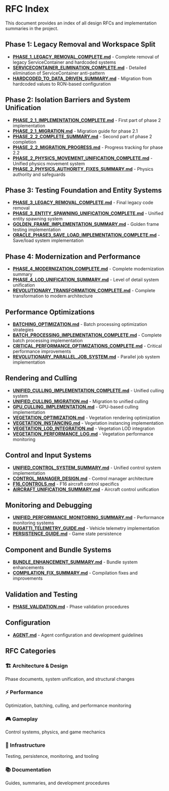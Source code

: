 # RFC Index

This document provides an index of all design RFCs and implementation summaries in the project.

## Phase 1: Legacy Removal and Workspace Split

- **[PHASE_1_LEGACY_REMOVAL_COMPLETE.md](../PHASE_1_LEGACY_REMOVAL_COMPLETE.md)** - Complete removal of legacy ServiceContainer and hardcoded systems
- **[SERVICECONTAINER_ELIMINATION_COMPLETE.md](../SERVICECONTAINER_ELIMINATION_COMPLETE.md)** - Detailed elimination of ServiceContainer anti-pattern
- **[HARDCODED_TO_DATA_DRIVEN_SUMMARY.md](../HARDCODED_TO_DATA_DRIVEN_SUMMARY.md)** - Migration from hardcoded values to RON-based configuration

## Phase 2: Isolation Barriers and System Unification

- **[PHASE_2_1_IMPLEMENTATION_COMPLETE.md](../PHASE_2_1_IMPLEMENTATION_COMPLETE.md)** - First part of phase 2 implementation
- **[PHASE_2_1_MIGRATION.md](../PHASE_2_1_MIGRATION.md)** - Migration guide for phase 2.1
- **[PHASE_2_2_COMPLETE_SUMMARY.md](../PHASE_2_2_COMPLETE_SUMMARY.md)** - Second part of phase 2 completion
- **[PHASE_2_2_MIGRATION_PROGRESS.md](../PHASE_2_2_MIGRATION_PROGRESS.md)** - Progress tracking for phase 2.2
- **[PHASE_2_PHYSICS_MOVEMENT_UNIFICATION_COMPLETE.md](../PHASE_2_PHYSICS_MOVEMENT_UNIFICATION_COMPLETE.md)** - Unified physics movement system
- **[PHASE_2_PHYSICS_AUTHORITY_FIXES_SUMMARY.md](../PHASE_2_PHYSICS_AUTHORITY_FIXES_SUMMARY.md)** - Physics authority and safeguards

## Phase 3: Testing Foundation and Entity Systems

- **[PHASE_3_LEGACY_REMOVAL_COMPLETE.md](../PHASE_3_LEGACY_REMOVAL_COMPLETE.md)** - Final legacy code removal
- **[PHASE_3_ENTITY_SPAWNING_UNIFICATION_COMPLETE.md](../PHASE_3_ENTITY_SPAWNING_UNIFICATION_COMPLETE.md)** - Unified entity spawning system
- **[GOLDEN_FRAME_IMPLEMENTATION_SUMMARY.md](../GOLDEN_FRAME_IMPLEMENTATION_SUMMARY.md)** - Golden frame testing implementation
- **[ORACLE_PHASE3_SAVE_LOAD_IMPLEMENTATION_COMPLETE.md](../ORACLE_PHASE3_SAVE_LOAD_IMPLEMENTATION_COMPLETE.md)** - Save/load system implementation

## Phase 4: Modernization and Performance

- **[PHASE_4_MODERNIZATION_COMPLETE.md](../PHASE_4_MODERNIZATION_COMPLETE.md)** - Complete modernization summary
- **[PHASE_4_LOD_UNIFICATION_SUMMARY.md](../PHASE_4_LOD_UNIFICATION_SUMMARY.md)** - Level of detail system unification
- **[REVOLUTIONARY_TRANSFORMATION_COMPLETE.md](../REVOLUTIONARY_TRANSFORMATION_COMPLETE.md)** - Complete transformation to modern architecture

## Performance Optimizations

- **[BATCHING_OPTIMIZATION.md](../BATCHING_OPTIMIZATION.md)** - Batch processing optimization strategies
- **[BATCH_PROCESSING_IMPLEMENTATION_COMPLETE.md](../BATCH_PROCESSING_IMPLEMENTATION_COMPLETE.md)** - Complete batch processing implementation
- **[CRITICAL_PERFORMANCE_OPTIMIZATIONS_COMPLETE.md](../CRITICAL_PERFORMANCE_OPTIMIZATIONS_COMPLETE.md)** - Critical performance improvements
- **[REVOLUTIONARY_PARALLEL_JOB_SYSTEM.md](../REVOLUTIONARY_PARALLEL_JOB_SYSTEM.md)** - Parallel job system implementation

## Rendering and Culling

- **[UNIFIED_CULLING_IMPLEMENTATION_COMPLETE.md](../UNIFIED_CULLING_IMPLEMENTATION_COMPLETE.md)** - Unified culling system
- **[UNIFIED_CULLING_MIGRATION.md](../UNIFIED_CULLING_MIGRATION.md)** - Migration to unified culling
- **[GPU_CULLING_IMPLEMENTATION.md](../GPU_CULLING_IMPLEMENTATION.md)** - GPU-based culling implementation
- **[VEGETATION_OPTIMIZATION.md](../VEGETATION_OPTIMIZATION.md)** - Vegetation rendering optimization
- **[VEGETATION_INSTANCING.md](../VEGETATION_INSTANCING.md)** - Vegetation instancing implementation
- **[VEGETATION_LOD_INTEGRATION.md](../VEGETATION_LOD_INTEGRATION.md)** - Vegetation LOD integration
- **[VEGETATION_PERFORMANCE_LOG.md](../VEGETATION_PERFORMANCE_LOG.md)** - Vegetation performance monitoring

## Control and Input Systems

- **[UNIFIED_CONTROL_SYSTEM_SUMMARY.md](../UNIFIED_CONTROL_SYSTEM_SUMMARY.md)** - Unified control system implementation
- **[CONTROL_MANAGER_DESIGN.md](../CONTROL_MANAGER_DESIGN.md)** - Control manager architecture
- **[F16_CONTROLS.md](../F16_CONTROLS.md)** - F16 aircraft control specifics
- **[AIRCRAFT_UNIFICATION_SUMMARY.md](../AIRCRAFT_UNIFICATION_SUMMARY.md)** - Aircraft control unification

## Monitoring and Debugging

- **[UNIFIED_PERFORMANCE_MONITORING_SUMMARY.md](../UNIFIED_PERFORMANCE_MONITORING_SUMMARY.md)** - Performance monitoring systems
- **[BUGATTI_TELEMETRY_GUIDE.md](../BUGATTI_TELEMETRY_GUIDE.md)** - Vehicle telemetry implementation
- **[PERSISTENCE_GUIDE.md](../PERSISTENCE_GUIDE.md)** - Game state persistence

## Component and Bundle Systems

- **[BUNDLE_ENHANCEMENT_SUMMARY.md](../BUNDLE_ENHANCEMENT_SUMMARY.md)** - Bundle system enhancements
- **[COMPILATION_FIX_SUMMARY.md](../COMPILATION_FIX_SUMMARY.md)** - Compilation fixes and improvements

## Validation and Testing

- **[PHASE_VALIDATION.md](../PHASE_VALIDATION.md)** - Phase validation procedures

## Configuration

- **[AGENT.md](../AGENT.md)** - Agent configuration and development guidelines

## RFC Categories

### 🏗️ Architecture & Design
Phase documents, system unification, and structural changes

### ⚡ Performance
Optimization, batching, culling, and performance monitoring

### 🎮 Gameplay
Control systems, physics, and game mechanics

### 🔧 Infrastructure
Testing, persistence, monitoring, and tooling

### 📚 Documentation
Guides, summaries, and development procedures
